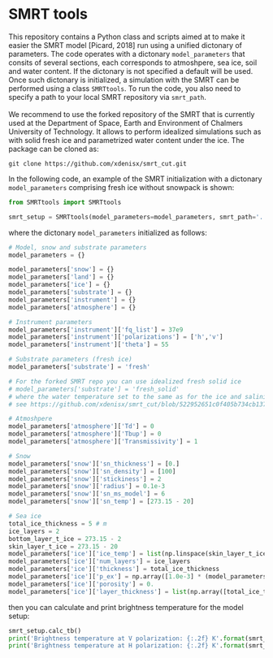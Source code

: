 # SMRT tools

This repository contains a Python class and scripts aimed at to make it easier the SMRT model [Picard, 2018] run using a unified dictonary of parameters.
The code operates with a dictonary ```model_parameters``` that consits of several sections, each corresponds to atmoshpere, sea ice, soil and water content. If the dictonary is not specified a default will be used.
Once such dictonary is initialized, a simulation with the SMRT can be performed using a class ```SMRTtools```. To run the code, you also need to specify a path to your local SMRT repository via ```smrt_path```.
<br><br>
We recommend to use the forked repository of the SMRT that is currently used at the Department of Space, Earth and Environment of Chalmers University of Technology. It allows to perform idealized simulations such as with solid fresh ice and parametrized water content under the ice. The package can be cloned as:

 ```
 git clone https://github.com/xdenisx/smrt_cut.git
```

In the following code, an example of the SMRT initialization with a dictonary ``model_parameters`` comprising fresh ice without snowpack is shown:

```python
from SMRTtools import SMRTtools

smrt_setup = SMRTtools(model_parameters=model_parameters, smrt_path='../smrt_cut', snowpack=None)
```

where the dictonary ```model_parameters``` initialized as follows:

```python
# Model, snow and substrate parameters
model_parameters = {}

model_parameters['snow'] = {}
model_parameters['land'] = {}
model_parameters['ice'] = {}
model_parameters['substrate'] = {}
model_parameters['instrument'] = {}
model_parameters['atmosphere'] = {}

# Instrument parameters
model_parameters['instrument']['fq_list'] = 37e9
model_parameters['instrument']['polarizations'] = ['h','v']
model_parameters['instrument']['theta'] = 55

# Substrate parameters (fresh ice)         
model_parameters['substrate'] = 'fresh'

# For the forked SMRT repo you can use idealized fresh solid ice
# model_parameters['substrate'] = 'fresh_solid'
# where the water temperature set to the same as for the ice and salinity to 0
# see https://github.com/xdenisx/smrt_cut/blob/522952651c0f405b734cb1375f3e73c347bb769f/smrt/inputs/make_medium.py#L612

# Atmoshpere
model_parameters['atmosphere']['Td'] = 0
model_parameters['atmosphere']['Tbup'] = 0
model_parameters['atmosphere']['Transmissivity'] = 1

# Snow
model_parameters['snow']['sn_thickness'] = [0.]
model_parameters['snow']['sn_density'] = [100]
model_parameters['snow']['stickiness'] = 2
model_parameters['snow']['radius'] = 0.1e-3
model_parameters['snow']['sn_ms_model'] = 6
model_parameters['snow']['sn_temp'] = [273.15 - 20]

# Sea ice
total_ice_thickness = 5 # m
ice_layers = 2
bottom_layer_t_ice = 273.15 - 2
skin_layer_t_ice = 273.15 - 20
model_parameters['ice']['ice_temp'] = list(np.linspace(skin_layer_t_ice, bottom_layer_t_ice, ice_layers))
model_parameters['ice']['num_layers'] = ice_layers
model_parameters['ice']['thickness'] = total_ice_thickness
model_parameters['ice']['p_ex'] = np.array([1.0e-3] * (model_parameters['ice']['num_layers']))
model_parameters['ice']['porosity'] = 0.
model_parameters['ice']['layer_thickness'] = list(np.array([total_ice_thickness / ice_layers] * ice_layers))

```

then you can calculate and print brightness temperature for the model setup:

``` python
smrt_setup.calc_tb()
print('Brightness temperature at V polarization: {:.2f} K'.format(smrt_setup.tb.TbV()))
print('Brightness temperature at H polarization: {:.2f} K'.format(smrt_setup.tb.TbH()))
```


  